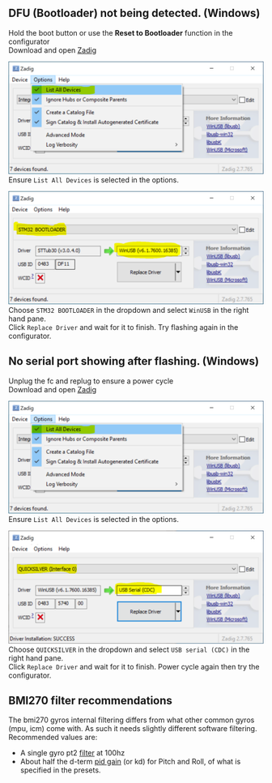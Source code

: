 ## DFU (Bootloader) not being detected. (Windows)

Hold the boot button or use the **Reset to Bootloader** function in the configurator  
Download and open [Zadig](https://zadig.akeo.ie/)

![zadig_list_all_devices](assets/img/zadig_all_devices.png)
Ensure `List All Devices` is selected in the options.

![zadig_dfu](assets/img/zadig_dfu.png)
Choose `STM32 BOOTLOADER` in the dropdown and select `WinUSB` in the right hand pane.  
Click `Replace Driver` and wait for it to finish.
Try flashing again in the configurator.

## No serial port showing after flashing. (Windows)

Unplug the fc and replug to ensure a power cycle  
Download and open [Zadig](https://zadig.akeo.ie/)

![zadig_list_all_devices](assets/img/zadig_all_devices.png)
Ensure `List All Devices` is selected in the options.

![zadig_serial](assets/img/zadig_serial.png)
Choose `QUICKSILVER` in the dropdown and select `USB serial (CDC)` in the right hand pane.  
Click `Replace Driver` and wait for it to finish. Power cycle again then try the configurator.

## BMI270 filter recommendations

The bmi270 gyros internal filtering differs from what other common gyros (mpu, icm) come with.
As such it needs slightly different software filtering. Recommended values are:

- A single gyro pt2 [filter](Configuring-Quicksilver.md#filter) at 100hz
- About half the d-term [pid gain](Configuring-Quicksilver.md#pid) (or kd) for Pitch and Roll, of what is specified in the presets.
